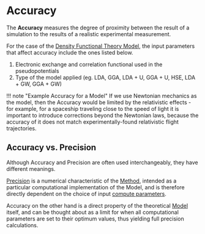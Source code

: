 # Accuracy

The **Accuracy** measures the degree of proximity between the result of a simulation to the results of a realistic experimental measurement.

For the case of the [Density Functional Theory Model](dft/parameters.md), the input parameters that affect accuracy include the ones listed below.

   1. Electronic exchange and correlation functional used in the pseudopotentials 
   2. Type of the model applied (eg. LDA, GGA, LDA + U, GGA + U, HSE, LDA + GW, GGA + GW)

!!! note "Example Accuracy for a Model"
    If we use Newtonian mechanics as the model, then the Accuracy would be limited by the relativistic effects - for example, for a spaceship traveling close to the speed of light it is important to introduce corrections beyond the Newtonian laws, because the accuracy of it does not match experimentally-found relativistic flight trajectories.

## Accuracy vs. Precision

Although Accuracy and Precision are often used interchangeably, they have different meanings. 

[Precision](../methods/precision.md) is a numerical characteristic of the [Method](../methods/overview.md), intended as a particular computational implementation of the Model, and is therefore directly dependent on the choice of input [compute parameters](../methods/pseudopotential/parameters.md).  

Accuracy on the other hand is a direct property of the theoretical [Model](parameters.md) itself, and can be thought about as a limit for when all computational parameters are set to their optimum values, thus yielding full precision calculations. 

